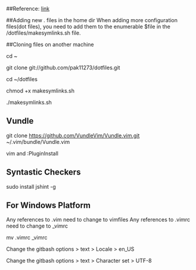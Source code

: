 ##Reference:
[link](http://blog.smalleycreative.com/tutorials/using-git-and-github-to-manage-your-dotfiles/)

##Adding new . files in the home dir
When adding more configuration files(dot files), you need to add them to the enumerable $file in the /dotfiles/makesymlinks.sh file.

##Cloning files on another machine

cd ~

git clone git://github.com/pak11273/dotfiles.git

cd ~/dotfiles

chmod +x makesymlinks.sh

./makesymlinks.sh

## Vundle

git clone https://github.com/VundleVim/Vundle.vim.git ~/.vim/bundle/Vundle.vim

vim and :PluginInstall

## Syntastic Checkers 
sudo install jshint -g

## For Windows Platform

Any references to .vim need to change to vimfiles
Any references to .vimrc need to change to _vimrc

mv .vimrc _vimrc

Change the gitbash options > text > Locale > en_US

Change the gitbash options > text > Character set > UTF-8

